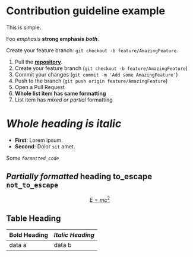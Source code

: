 # Contribution guideline example

This is simple.

Foo *emphasis* **strong emphasis** ***both***.

Create your feature branch: `git checkout -b feature/AmazingFeature`.

1. Pull the [**repository**](https://github.com/docling-project/docling).
2. Create your feature branch (`git checkout -b feature/AmazingFeature`)
3. Commit your changes (`git commit -m 'Add some AmazingFeature'`)
4. Push to the branch (`git push origin feature/AmazingFeature`)
5. Open a Pull Request
6. **Whole list item has same formatting**
7. List item has *mixed or partial* formatting

# *Whole heading is italic*

- **First**: Lorem ipsum.
- **Second**: Dolor `sit` amet.

Some *`formatted_code`*

## *Partially formatted* heading to_escape `not_to_escape`

[$$E=mc^2$$](https://en.wikipedia.org/wiki/Albert_Einstein)

## Table Heading

| **Bold Heading** | *Italic Heading* |
|------------------|------------------|
| data a           | data b           |
